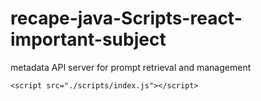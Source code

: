 # recape-java-Scripts-react-important-subject
metadata  API server for prompt retrieval and management
<!DOCTYPE html>
<html lang="en">
<head>
    <meta charset="UTF-8">
    <meta name="viewport" content="width=device-width, initial-scale=1.0">
    <title>Document</title>
</head>
<body>
    
    <script src="./scripts/index.js"></script>
</body>
</html>
